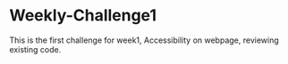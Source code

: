 # Weekly-Challenge1
This is the first challenge for week1, Accessibility on webpage, reviewing existing code.
